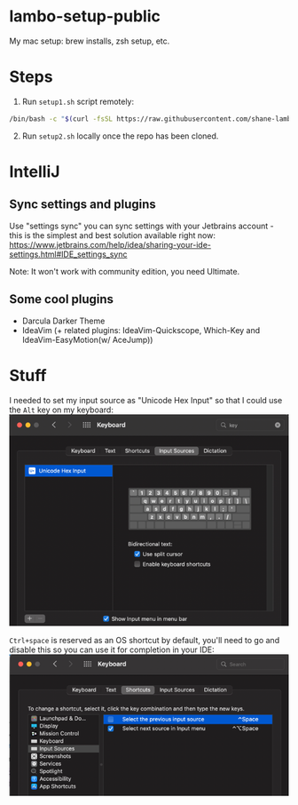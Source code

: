 # lambo-setup-public
My mac setup: brew installs, zsh setup, etc.

# Steps
1. Run `setup1.sh` script remotely:
```bash
/bin/bash -c "$(curl -fsSL https://raw.githubusercontent.com/shane-lamb/lambo-setup-public/HEAD/setup1.sh)"
```
2. Run `setup2.sh` locally once the repo has been cloned.

# IntelliJ
## Sync settings and plugins
Use "settings sync" you can sync settings with your Jetbrains account - this is the simplest and best solution available right now:
https://www.jetbrains.com/help/idea/sharing-your-ide-settings.html#IDE_settings_sync

Note: It won't work with community edition, you need Ultimate.

## Some cool plugins
- Darcula Darker Theme
- IdeaVim (+ related plugins: IdeaVim-Quickscope, Which-Key and IdeaVim-EasyMotion(w/ AceJump))

# Stuff
I needed to set my input source as "Unicode Hex Input" so that I could use the `Alt` key on my keyboard:
![img_1.png](img_1.png)

`Ctrl+space` is reserved as an OS shortcut by default, you'll need to go and disable this so you can use it for completion in your IDE:
![img.png](img.png)
